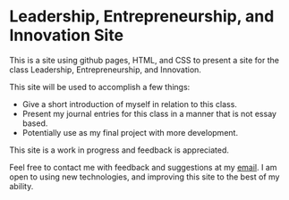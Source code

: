 # Leadership, Entrepreneurship, and Innovation Site

This is a site using github pages, HTML, and CSS to present a site for the class Leadership, Entrepreneurship, and Innovation.

This site will be used to accomplish a few things:
* Give a short introduction of myself in relation to this class.
* Present my journal entries for this class in a manner that is not essay based.
* Potentially use as my final project with more development.

This site is a work in progress and feedback is appreciated. 

Feel free to contact me with feedback and suggestions at my [email](cutlerthayer@gmail.com). I am open to using new technologies, and improving this site to the best of my ability.
